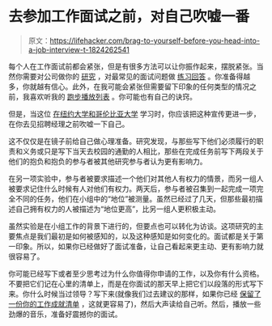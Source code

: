 # 去参加工作面试之前，对自己吹嘘一番

> 原文：<https://lifehacker.com/brag-to-yourself-before-you-head-into-a-job-interview-t-1824262541>

每个人在工作面试前都会紧张，但是有很多方法可以让你振作起来，摆脱紧张。当然你需要对公司做你的 [研究](https://lifehacker.com/research-a-prospective-employer-to-shine-in-the-intervi-30912338) ，对最常见的面试问题做 [练习回答](https://lifehacker.com/prepare-for-a-job-interview-by-writing-three-replies-to-1692538320) 。你准备得越多，你就越有信心。此外，在我可能会紧张但需要留下印象的任何类型的情况之前，我喜欢听我的 [跑步播放列表](https://lifehacker.com/the-lifehacker-pump-up-song-playlist-1823091251) 。你可能也有自己的诀窍。



但是，当这位 [在纽约大学和哥伦比亚大学](http://web-docs.stern.nyu.edu/management/Kilduff/KilduffGalinskyOnlineProof.pdf) 学习时，你应该把这种宣传更进一步，在你去见招聘经理之前吹嘘一下自己。

这不仅仅是在镜子前给自己做心理准备。研究发现，与那些写下他们必须履行的职责和义务或只是写下当天去校园的通勤的人相比，那些在完成任务前写下两段关于他们的抱负和抱负的参与者被其他研究参与者认为更有影响力。

在另一项实验中，参与者被要求描述一个他们对其他人有权力的情景，而另一组人被要求记住什么时候有人对他们有权力。两天后，参与者被召集到一起完成一项完全不同的任务，他们在小组中的“地位”被测量。虽然已经过了几天，但那些最初描述自己拥有权力的人被描述为“地位更高”，比另一组人更积极主动。

虽然实验是在小组工作的背景下进行的，但要点也可以转化为访谈。这项研究的主要焦点是我们最初是如何被感知的，以及这种感知是如何变化的。面试都是关于第一印象。所以，如果你已经做好了面试准备，让自己看起来更主动、更有影响力就很容易了。

你可能已经写下或者至少思考过为什么你值得你申请的工作，以及你有什么资格。不要把它们记在心里的清单上，而是在你面试的那天早上把它们以段落的形式写下来。你什么时候当过领导？写下来(就像我们过去建议的那样，如果你已经 [保留了一份你的工作成就清单](https://twocents.lifehacker.com/keep-track-of-your-work-accomplishments-throughout-the-1823436243) ，这就更容易了)，然后大声读给自己听。然后，播放一些劲爆的音乐，准备好震撼你的面试。